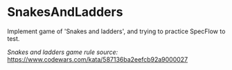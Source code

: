 # SnakesAndLadders
Implement game of 'Snakes and ladders', and trying to practice SpecFlow to test.

*Snakes and ladders game rule source:*
https://www.codewars.com/kata/587136ba2eefcb92a9000027
